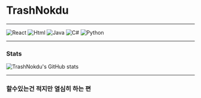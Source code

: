 # TrashNokdu
***
![React](https://img.shields.io/badge/React-61DAFB.svg?style=for-the-badge&logo=React&logoColor=white)  ![Html](https://img.shields.io/badge/Html-61DAFB.svg?style=for-the-badge&logo=mysql&logoColor=white) ![Java](https://img.shields.io/badge/java-%23ED8B00.svg?style=for-the-badge&logo=java&logoColor=white) ![C#](https://img.shields.io/badge/c%23-%23239120.svg?style=for-the-badge&logo=c-sharp&logoColor=white) ![Python](https://img.shields.io/badge/python-3670A0?style=for-the-badge&logo=python&logoColor=ffdd54)
***
### Stats
![TrashNokdu's GitHub stats](https://github-readme-stats.vercel.app/api?username=TrashNokdu)
***
### 할수있는건 적지만 열심히 하는 편
